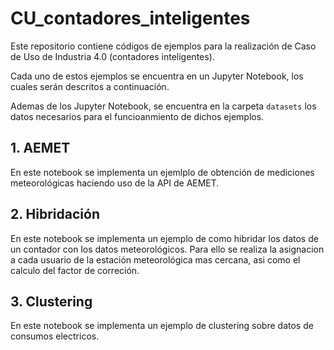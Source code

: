 # CU_contadores_inteligentes

Este repositorio contiene códigos de ejemplos para la realización de Caso de Uso de Industria 4.0 (contadores inteligentes).

Cada uno de estos ejemplos se encuentra en un Jupyter Notebook, los cuales serán descritos a continuación.

Ademas de los Jupyter Notebook, se encuentra en la carpeta `datasets` los datos necesarios para el funcioanmiento de dichos ejemplos.

## 1. AEMET

En este notebook se implementa un ejemlplo de obtención de mediciones meteorológicas haciendo uso de la API de AEMET.

## 2. Hibridación

En este  notebook se implementa un ejemplo de como hibridar los datos de un contador con los datos meteorológicos. Para ello se realiza la asignacion a cada usuario de la estación meteorológica mas cercana, asi como el calculo del factor de correción.

## 3. Clustering

En este notebook se implementa un ejemplo de clustering sobre datos de consumos electricos.
